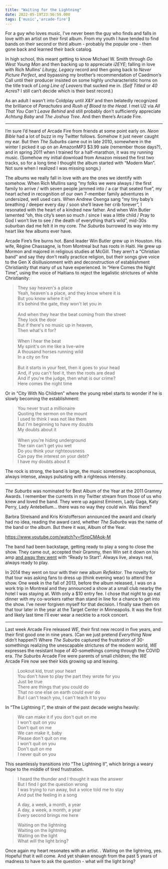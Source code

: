 ```yaml
---
title: "Waiting for the Lightning"
date: 2022-05-19T23:56:59.000
tags: ['music','arcade-fire']
---
```


For a guy who loves music, I’ve never been the guy who finds and falls in love with an artist on their first album. From my youth I have tended to find bands on their second or third album - probably the popular one - then gone back and learned their back catalog.

In high school, this meant getting to know Michael W. Smith through _Go West Young Man_ and then backing up to appreciate _i2EYE_; falling in love with Rich Mullins’ _Liturgy, Legacy_ record and then going back to _Never Picture Perfect_, and bypassing my brother’s recommendation of Caedmon’s Call until their producer insisted on some highly uncharacteristic horns on the title track of _Long Line of Leavers_ that sucked me in. (_Self Titled_ or _40 Acres_? I still can’t decide which is their best record.)

As an adult I wasn’t into Coldplay until _X&Y_ and then belatedly recognized the brilliance of _Parachutes_ and _Rush of Blood to the Head_. I met U2 via _All That You Can’t Leave Behind_ and still probably don’t sufficiently appreciate _Achtung Baby_ and _The Joshua Tree_. And then there’s Arcade Fire.

* * *

I’m sure I’d heard of Arcade Fire from friends at some point early on. _Neon Bible_ had a lot of buzz in my Twitter follows. Somehow it just never caught my ear. But then _The Suburbs_ came out in late 2010, somewhere in the winter I picked it up on an AmazonMP3 $3.99 sale (remember those days?), and in spring 2011 when I trained for a half-marathon, it was my running music. (Somehow my initial download from Amazon missed the first two tracks, so for a long time I thought the album started with “Modern Man”. Not sure when I realized I was missing songs.)

The albums we really fall in love with are the ones we identify with somehow. When Rich Mullins sang “my folks we were always / the first family to arrive / with seven people jammed into / a car that seated five”, my heart ached in recognition of our own 7-member family adventures in undersized, well used cars. When Andrew Osenga sang “my tiny baby’s breathing / deeper every day / soon she’ll leave her crib forever”, I resonated with the heart of a kindred new father. And when Win Butler lamented “oh, this city’s seen so much / since I was a little child / Pray to God I won’t live to see / the death of everything that’s wild”, mid-30s suburban dad me felt it in my core. _The Suburbs_ burrowed its way into my heart like few albums ever have.

Arcade Fire’s fire burns hot. Band leader Win Butler grew up in Houston. His wife, Régine Chassagne, is from Montreal but has roots in Haiti. He grew up Mormon and majored in religious studies at McGill. They aren’t a “Christian band” and say they don’t really practice religion, but their songs give voice to the Gen X disillusionment with and deconstruction of establishment Christianity that many of us have experienced. In “Here Comes the Night Time”, using the voice of Haitians to reject the legalistic strictures of white Christianity:

> They say heaven's a place  
> Yeah, heaven's a place, and they know where it is  
> But you know where it is?  
> It's behind the gate, they won't let you in
> <br/>  
> And when they hear the beat coming from the street  
> They lock the door  
> But if there's no music up in heaven,  
> Then what's it for?
> <br/>  
> When I hear the beat  
> My spirit's on me like a live-wire  
> A thousand horses running wild  
> In a city on fire
> <br/>  
> But it starts in your feet, then it goes to your head  
> And, if you can't feel it, then the roots are dead  
> And if you're the judge, then what is our crime?  
> Here comes the night time

Or in “City With No Children” where the young rebel starts to wonder if he is slowly becoming the establishment:

> You never trust a millionaire  
> Quoting the sermon on the mount  
> I used to think I was not like them  
> But I'm beginning to have my doubts  
> My doubts about it
> <br/>  
> When you're hiding underground  
> The rain can't get you wet  
> Do you think your righteousness  
> Can pay the interest on your debt?  
> I have my doubts about it

The rock is strong, the band is large, the music sometimes cacophonous, always intense, always pulsating with a righteous intensity.

* * *

_The Suburbs_ was nominated for Best Album of the Year at the 2011 Grammy Awards. I remember the currents in my Twitter stream from those of us who knew and loved the band. They were up against Eminem, Lady Gaga, Katy Perry, Lady Antebellum… there was no way they could win. Was there?

Barbra Streisand and Kris Kristofferson announced the award and clearly had no idea, reading the award card, whether _The Suburbs_ was the name of the band or the album. But there it was, Album of the Year.

https://www.youtube.com/watch?v=f5npCMAok-M

The band had been backstage, getting ready to play a song to close the show. They came out, accepted their Grammy, then Win set it down on his amp [and away they went](https://www.youtube.com/watch?v=9rqvlMuoGRc) with “Ready to Start”. Always live, always real, always ready to play.

In 2014 they went on tour with their new album _Reflektor_. The novelty for that tour was asking fans to dress up (think evening wear) to attend the show. One week in the fall of 2013, before the album released, I was on a work trip in Montreal and they announced a show at a small club nearby the hotel I was staying at. With only a $10 entry fee. I chose that night to go eat dinner with my co-workers rather than stand in line for a chance to get into the show. I’ve never forgiven myself for that decision. I finally saw them on that tour later in the year at the Target Center in Minneapolis. It was the first and likely last time I’ll ever wear a necktie to a rock concert.

* * *

Last week Arcade Fire released _WE_, their first new record in five years, and their first good one in nine years. (Can we just pretend _Everything Now_ didn’t happen?) Where _The Suburbs_ captured the frustration of 30-somethings realizing the unescapable strictures of the modern world, _WE_ expresses the resistant hope of 40-somethings coming through the COVID era. _The Suburbs_ Arcade Fire were parents of small children; the _WE_ Arcade Fire now see their kids growing up and leaving.

> Lookout kid, trust your heart  
> You don't have to play the part they wrote for you  
> Just be true  
> There are things that you could do  
> That no one else on earth could ever do  
> But I can't teach you, I can't teach it to you

In “The Lightning I”, the strain of the past decade weighs heavily:

> We can make it if you don't quit on me  
> I won't quit on you  
> Don’t quit on me  
> We can make it, baby  
> Please don't quit on me  
> I won't quit on you  
> Don't quit on me  
> I never quit on you

This seamlessly transitions into “The Lightning II”, which brings a weary hope to the middle of tired frustration.

> I heard the thunder and I thought it was the answer  
> But I find I got the question wrong  
> I was trying to run away, but a voice told me to stay  
> And put the feeling in a song
> 
> A day, a week, a month, a year  
> A day, a week, a month, a year  
> Every second brings me here
> 
> Waiting on the lightning  
> Waiting on the lightning  
> Waiting on the light  
> What will the light bring?

Once again my heart resonates with an artist. . Waiting on the lightning, yes. Hopeful that it will come. And yet shaken enough from the past 5 years of madness to have to ask the question - what will the light bring?
